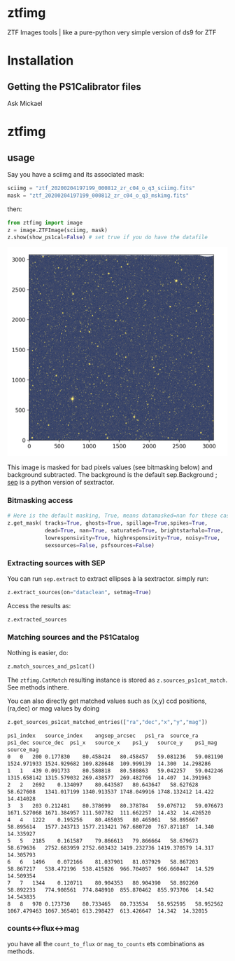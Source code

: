 # ztfimg
ZTF Images tools | like a pure-python very simple version of ds9 for ZTF

# Installation
## Getting the PS1Calibrator files

Ask Mickael

# ztfimg

## usage

Say you have a sciimg and its associated mask:
```python
sciimg = "ztf_20200204197199_000812_zr_c04_o_q3_sciimg.fits"
mask = "ztf_20200204197199_000812_zr_c04_o_q3_mskimg.fits"
```
then:
```python
from ztfimg import image
z = image.ZTFImage(sciimg, mask)
z.show(show_ps1cal=False) # set true if you do have the datafile
```
![](examples/sciimg_masked_bkgdsub.png)


This image is masked for bad pixels values (see bitmasking below) and background subtracted. The background is the default sep.Background ; [sep](https://sep.readthedocs.io/en/v1.0.x/api/sep.extract.html) is a python version of sextractor. 


### Bitmasking access
```python
# Here is the default masking, True, means datamasked=nan for these cases
z.get_mask( tracks=True, ghosts=True, spillage=True,spikes=True,
            dead=True, nan=True, saturated=True, brightstarhalo=True,
            lowresponsivity=True, highresponsivity=True, noisy=True,
            sexsources=False, psfsources=False)
```

### Extracting sources with SEP

You can run `sep.extract` to extract ellipses à la sextractor. simply run:
```python
z.extract_sources(on="dataclean", setmag=True)
```

Access the results as:
```python
z.extracted_sources
```

### Matching sources and the PS1Catalog
Nothing is easier, do:
```python
z.match_sources_and_ps1cat()
```
The `ztfimg.CatMatch` resulting instance is stored as `z.sources_ps1cat_match`. See methods inthere. 

You can also directly get matched values such as (x,y) ccd positions, (ra,dec) or mag values by doing
```python
z.get_sources_ps1cat_matched_entries(["ra","dec","x","y","mag"])
```
```
ps1_index	source_index	angsep_arcsec	ps1_ra	source_ra	ps1_dec	source_dec	ps1_x	source_x	ps1_y	source_y	ps1_mag	source_mag
0	0	200	0.177830	80.458424	80.458457	59.081236	59.081190	1524.971933	1524.929682	109.828648	109.999139	14.300	14.298286
1	1	439	0.091733	80.580818	80.580863	59.042257	59.042246	1315.658142	1315.579032	269.438577	269.482766	14.407	14.391963
2	2	2692	0.134097	80.643587	80.643647	58.627628	58.627608	1341.017199	1340.913537	1748.049916	1748.132412	14.422	14.414028
3	3	203	0.212481	80.378699	80.378784	59.076712	59.076673	1671.527068	1671.384957	111.507782	111.662257	14.432	14.426520
4	4	1222	0.195256	80.465035	80.465061	58.895667	58.895614	1577.243713	1577.213421	767.680720	767.871187	14.340	14.335927
5	5	2185	0.161587	79.866613	79.866664	58.679673	58.679636	2752.683959	2752.603432	1419.232736	1419.370579	14.317	14.305793
6	6	1496	0.072166	81.037901	81.037929	58.867203	58.867217	538.472196	538.415826	966.704057	966.660447	14.529	14.509354
7	7	1344	0.120711	80.904353	80.904390	58.892260	58.892233	774.908561	774.848910	855.870462	855.973706	14.542	14.543835
8	8	970	0.173730	80.733465	80.733534	58.952595	58.952562	1067.479463	1067.365401	613.298427	613.426647	14.342	14.32015
```

### counts<->flux<->mag

you have all the `count_to_flux` or `mag_to_counts` ets combinations as methods.
